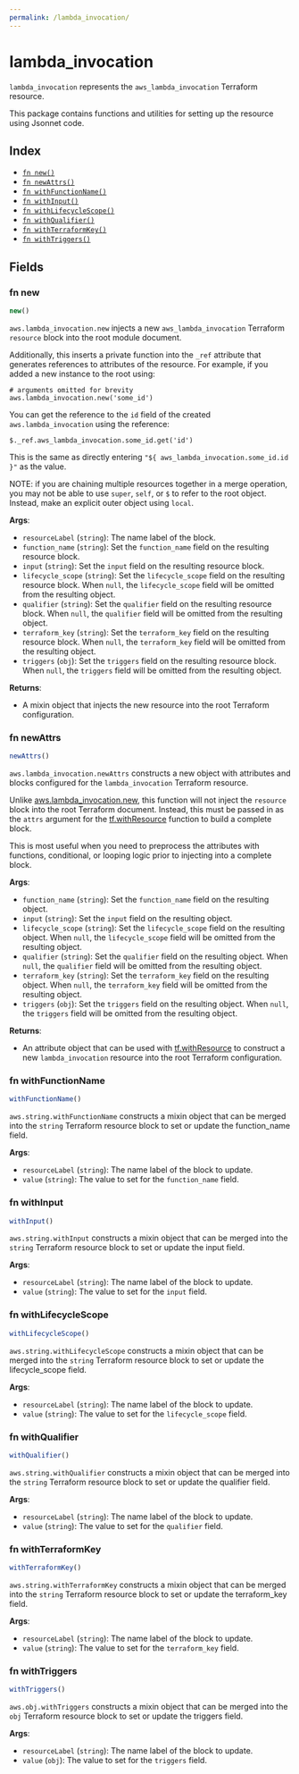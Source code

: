 ```yaml
---
permalink: /lambda_invocation/
---
```


# lambda_invocation

`lambda_invocation` represents the `aws_lambda_invocation` Terraform resource.



This package contains functions and utilities for setting up the resource using Jsonnet code.


## Index

* [`fn new()`](#fn-new)
* [`fn newAttrs()`](#fn-newattrs)
* [`fn withFunctionName()`](#fn-withfunctionname)
* [`fn withInput()`](#fn-withinput)
* [`fn withLifecycleScope()`](#fn-withlifecyclescope)
* [`fn withQualifier()`](#fn-withqualifier)
* [`fn withTerraformKey()`](#fn-withterraformkey)
* [`fn withTriggers()`](#fn-withtriggers)

## Fields

### fn new

```ts
new()
```


`aws.lambda_invocation.new` injects a new `aws_lambda_invocation` Terraform `resource`
block into the root module document.

Additionally, this inserts a private function into the `_ref` attribute that generates references to attributes of the
resource. For example, if you added a new instance to the root using:

    # arguments omitted for brevity
    aws.lambda_invocation.new('some_id')

You can get the reference to the `id` field of the created `aws.lambda_invocation` using the reference:

    $._ref.aws_lambda_invocation.some_id.get('id')

This is the same as directly entering `"${ aws_lambda_invocation.some_id.id }"` as the value.

NOTE: if you are chaining multiple resources together in a merge operation, you may not be able to use `super`, `self`,
or `$` to refer to the root object. Instead, make an explicit outer object using `local`.

**Args**:
  - `resourceLabel` (`string`): The name label of the block.
  - `function_name` (`string`): Set the `function_name` field on the resulting resource block.
  - `input` (`string`): Set the `input` field on the resulting resource block.
  - `lifecycle_scope` (`string`): Set the `lifecycle_scope` field on the resulting resource block. When `null`, the `lifecycle_scope` field will be omitted from the resulting object.
  - `qualifier` (`string`): Set the `qualifier` field on the resulting resource block. When `null`, the `qualifier` field will be omitted from the resulting object.
  - `terraform_key` (`string`): Set the `terraform_key` field on the resulting resource block. When `null`, the `terraform_key` field will be omitted from the resulting object.
  - `triggers` (`obj`): Set the `triggers` field on the resulting resource block. When `null`, the `triggers` field will be omitted from the resulting object.

**Returns**:
- A mixin object that injects the new resource into the root Terraform configuration.


### fn newAttrs

```ts
newAttrs()
```


`aws.lambda_invocation.newAttrs` constructs a new object with attributes and blocks configured for the `lambda_invocation`
Terraform resource.

Unlike [aws.lambda_invocation.new](#fn-new), this function will not inject the `resource`
block into the root Terraform document. Instead, this must be passed in as the `attrs` argument for the
[tf.withResource](https://github.com/tf-libsonnet/core/tree/main/docs#fn-withresource) function to build a complete block.

This is most useful when you need to preprocess the attributes with functions, conditional, or looping logic prior to
injecting into a complete block.

**Args**:
  - `function_name` (`string`): Set the `function_name` field on the resulting object.
  - `input` (`string`): Set the `input` field on the resulting object.
  - `lifecycle_scope` (`string`): Set the `lifecycle_scope` field on the resulting object. When `null`, the `lifecycle_scope` field will be omitted from the resulting object.
  - `qualifier` (`string`): Set the `qualifier` field on the resulting object. When `null`, the `qualifier` field will be omitted from the resulting object.
  - `terraform_key` (`string`): Set the `terraform_key` field on the resulting object. When `null`, the `terraform_key` field will be omitted from the resulting object.
  - `triggers` (`obj`): Set the `triggers` field on the resulting object. When `null`, the `triggers` field will be omitted from the resulting object.

**Returns**:
  - An attribute object that can be used with [tf.withResource](https://github.com/tf-libsonnet/core/tree/main/docs#fn-withresource) to construct a new `lambda_invocation` resource into the root Terraform configuration.


### fn withFunctionName

```ts
withFunctionName()
```

`aws.string.withFunctionName` constructs a mixin object that can be merged into the `string`
Terraform resource block to set or update the function_name field.



**Args**:
  - `resourceLabel` (`string`): The name label of the block to update.
  - `value` (`string`): The value to set for the `function_name` field.


### fn withInput

```ts
withInput()
```

`aws.string.withInput` constructs a mixin object that can be merged into the `string`
Terraform resource block to set or update the input field.



**Args**:
  - `resourceLabel` (`string`): The name label of the block to update.
  - `value` (`string`): The value to set for the `input` field.


### fn withLifecycleScope

```ts
withLifecycleScope()
```

`aws.string.withLifecycleScope` constructs a mixin object that can be merged into the `string`
Terraform resource block to set or update the lifecycle_scope field.



**Args**:
  - `resourceLabel` (`string`): The name label of the block to update.
  - `value` (`string`): The value to set for the `lifecycle_scope` field.


### fn withQualifier

```ts
withQualifier()
```

`aws.string.withQualifier` constructs a mixin object that can be merged into the `string`
Terraform resource block to set or update the qualifier field.



**Args**:
  - `resourceLabel` (`string`): The name label of the block to update.
  - `value` (`string`): The value to set for the `qualifier` field.


### fn withTerraformKey

```ts
withTerraformKey()
```

`aws.string.withTerraformKey` constructs a mixin object that can be merged into the `string`
Terraform resource block to set or update the terraform_key field.



**Args**:
  - `resourceLabel` (`string`): The name label of the block to update.
  - `value` (`string`): The value to set for the `terraform_key` field.


### fn withTriggers

```ts
withTriggers()
```

`aws.obj.withTriggers` constructs a mixin object that can be merged into the `obj`
Terraform resource block to set or update the triggers field.



**Args**:
  - `resourceLabel` (`string`): The name label of the block to update.
  - `value` (`obj`): The value to set for the `triggers` field.
